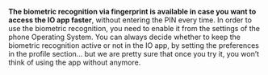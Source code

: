 **The biometric recognition via fingerprint is available in case you want to access the IO app faster**, without entering the PIN every time. In order to use the biometric recognition, you need to enable it from the settings of the phone Operating System. You can always decide whether to keep the biometric recognition active or not in the IO app, by setting the preferences in the profile section… but we are pretty sure that once you try it, you won’t think of using the app without anymore.
